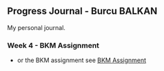 ## Progress Journal - Burcu BALKAN

My personal journal.

### Week 4 - BKM Assignment

- or the BKM assignment see [BKM Assignment](file:///C:/Users/ASUS/Desktop/BKM.html)
